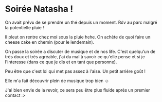 # Soirée Natasha !
On avait prévu de se prendre un thé depuis un moment. Rdv au parc malgré la potentielle pluie !

Il pleut on rentre chez moi sous la pluie hehe. On achète de quoi faire un cheese cake en chemin (pour le lendemain).

On passe la soirée a discuter de musique et de nos life. C'est quelqu'un de très doux et très agréable, j'ai du mal à savoir ce qu'elle pense et si je l'interesse (dans ce que je dis et en tant que personne).

Peu être que c'est loi qui met pas assez à l'aise. Un petit arrière goût !

Elle m'a fait découvrir plein de musique trop bien ☺️

J'ai bien envie de la revoir, ce sera peu être plus fluide après un premier contact :>

